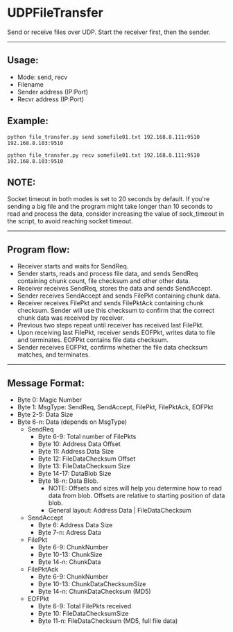 # UDPFileTransfer
Send or receive files over UDP. Start the receiver first, then the sender.

------------------------------------------------------

## Usage:
- Mode: send, recv
- Filename
- Sender address (IP:Port)
- Recvr address (IP:Port)

## Example:
```python file_transfer.py send somefile01.txt 192.168.8.111:9510 192.168.8.103:9510```

```python file_transfer.py recv somefile01.txt 192.168.8.111:9510 192.168.8.103:9510```

## NOTE:
Socket timeout in both modes is set to 20 seconds by default. If you're sending a big file and the program might take longer than 10 seconds to read and process the data, consider increasing the value of sock_timeout in the script, to avoid reaching socket timeout.

------------------------------------------------------
## Program flow:
- Receiver starts and waits for SendReq.
- Sender starts, reads and process file data, and sends SendReq containing chunk count, file checksum and other other data.
- Receiver receives SendReq, stores the data and sends SendAccept.
- Sender receives SendAccept and sends FilePkt containing chunk data.
- Receiver receives FilePkt and sends FilePktAck containing chunk checksum. Sender will use this checksum to confirm that the correct chunk data was received by receiver.
- Previous two steps repeat until receiver has received last FilePkt.
- Upon receiving last FilePkt, receiver sends EOFPkt, writes data to file and terminates. EOFPkt contains file data checksum.
- Sender receives EOFPkt, confirms whether the file data checksum matches, and terminates.
------------------------------------------------------
## Message Format:
- Byte 0: Magic Number
- Byte 1: MsgType: SendReq, SendAccept, FilePkt, FilePktAck, EOFPkt
- Byte 2-5: Data Size
- Byte 6-n: Data (depends on MsgType)
    - SendReq
        - Byte 6-9: Total number of FilePkts
        - Byte 10: Address Data Offset
        - Byte 11: Address Data Size
        - Byte 12: FileDataChecksum Offset
        - Byte 13: FileDataChecksum Size
        - Byte 14-17: DataBlob Size
        - Byte 18-n: Data Blob.
            - NOTE: Offsets and sizes will help you determine how to read data from blob. Offsets are relative to starting position of data blob.
            - General layout: Address Data | FileDataChecksum
    - SendAccept
        - Byte 6: Address Data Size
        - Byte 7-n: Adress Data
    - FilePkt
        - Byte 6-9: ChunkNumber
        - Byte 10-13: ChunkSize
        - Byte 14-n: ChunkData
    - FilePktAck
        - Byte 6-9: ChunkNumber
        - Byte 10-13: ChunkDataChecksumSize
        - Byte 14-n: ChunkDataChecksum (MD5)
    - EOFPkt
        - Byte 6-9: Total FilePkts received
        - Byte 10: FileDataChecksumSize
        - Byte 11-n: FileDataChecksum (MD5, full file data)
